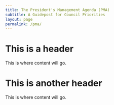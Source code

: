 ```yaml
---
title: The President's Management Agenda (PMA)
subtitle: A Guidepost for Council Priorities
layout: page
permalink: /pma/
---
```


# This is a header

This is where content will go.

# This is another header

This is where content will go.

